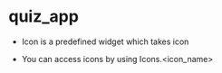 # quiz_app

- Icon is a predefined widget which takes icon

- You can access icons by using Icons.<icon_name>
